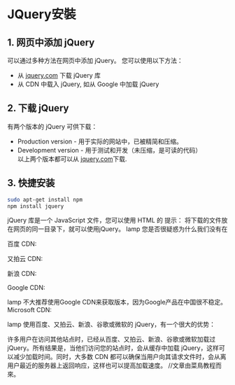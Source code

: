 # JQuery安裝
## 1. 网页中添加 jQuery   
可以通过多种方法在网页中添加 jQuery。 您可以使用以下方法：   
- 从 [jquery.com](http://jquery.com/download/) 下载 jQuery 库   
- 从 CDN 中载入 jQuery, 如从 Google 中加载 jQuery   

## 2. 下载 jQuery   
有两个版本的 jQuery 可供下载：     
- Production version - 用于实际的网站中，已被精简和压缩。   
- Development version - 用于测试和开发（未压缩，是可读的代码）   
以上两个版本都可以从 [jquery.com](http://jquery.com/download/)下载.     

## 3. 快捷安装    
```bash
sudo apt-get install npm
npm install jquery
```
jQuery 库是一个 JavaScript 文件，您可以使用 HTML 的 <script> 标签引用它：   

<head><script
src="jquery-1.10.2.min.js"></script></head>
提示： 将下载的文件放在网页的同一目录下，就可以使用jQuery。
lamp	您是否很疑惑为什么我们没有在 <script> 标签中使用 type="text/javascript" ？

在 HTML5 中，不必那样做了。JavaScript 是 HTML5 以及所有现代浏览器中的默认脚本语言！
替代方案
如果您不希望下载并存放 jQuery，那么也可以通过 CDN（内容分发网络） 引用它。
百度、又拍云、新浪、谷歌和微软的服务器都存有 jQuery 。
如果你的站点用户是国内的，建议使用百度、又拍云、新浪等国内CDN地址，如果你站点用户是国外的可以使用谷歌和微软。
注：本站实例均采用菜鸟教程 CDN 库。
如需从菜鸟教程、又拍云、新浪、谷歌或微软引用 jQuery，请使用以下代码之一：
菜鸟教程 CDN:

<head><script
src="http://cdn.static.runoob.com/libs/jquery/1.10.2/jquery.min.js"></script></head>



百度 CDN:

<head><script
src="https://apps.bdimg.com/libs/jquery/2.1.4/jquery.min.js"></script></head>



又拍云 CDN:

<head><script
src="http://upcdn.b0.upaiyun.com/libs/jquery/jquery-2.0.2.min.js"></script></head>



新浪 CDN:

<head><script
src="http://lib.sinaapp.com/js/jquery/2.0.2/jquery-2.0.2.min.js"></script></head>



Google CDN:

<head><script
src="http://ajax.googleapis.com/ajax/libs/jquery/1.10.2/jquery.min.js"></script></head>



lamp	不大推荐使用Google CDN来获取版本，因为Google产品在中国很不稳定。
Microsoft CDN:

<head><script
src="http://ajax.htmlnetcdn.com/ajax/jQuery/jquery-1.10.2.min.js"></script></head>



lamp	使用百度、又拍云、新浪、谷歌或微软的 jQuery，有一个很大的优势：

许多用户在访问其他站点时，已经从百度、又拍云、新浪、谷歌或微软加载过 jQuery。所有结果是，当他们访问您的站点时，会从缓存中加载 jQuery，这样可以减少加载时间。同时，大多数 CDN 都可以确保当用户向其请求文件时，会从离用户最近的服务器上返回响应，这样也可以提高加载速度。
//文章由菜鳥教程而來。